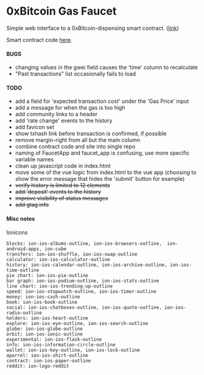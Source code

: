 # 0xBitcoin Gas Faucet
Simple web interface to a 0xBitcoin-dispensing smart contract. ([link](https://0x1d00ffff.github.io/gas-faucet-web/))

Smart contract code [here](https://0x1d00ffff.github.io/gas-faucet-web/).

#### BUGS

 - changing values in the gwei field causes the 'time' column to recalculate
 - "Past transactions" list occasionally fails to load

#### TODO

 - add a field for 'expected transaction cost' under the 'Gas Price' input
 - add a message for when the gas is too high
 - add community links to a header
 - add 'rate change' events to the history
 - add favicon set
 - show txhash link before transaction is confirmed, if possible
 - remove margin-right from all but the main column
 - combine contract code and site into single repo
 - naming of FaucetApp and faucet_app is confusing, use more specific variable names
 - clean up javascript code in index.html
 - move some of the vue logic from index.html to the vue app (choosing to show the error message that hides the 'submit' button for example)
 - ~~verify history is limited to 12 elements~~
 - ~~add 'deposit' events to the history~~
 - ~~improve visibility of status messages~~
 - ~~add gtag info~~

#### Misc notes

Ionicons
```
blocks: ion-ios-albums-outline, ion-ios-browsers-outline,  ion-android-apps, ion-cube
transfers: ion-ios-shuffle, ion-ios-swap-outline
calculator: ion-ios-calculator-outline
history: ion-ios-calendar-outline, ion-ios-archive-outline, ion-ios-time-outline
pie chart: ion-ios-pie-outline
bar graph: ion-ios-podium-outline, ion-ios-stats-outline
line chart: ion-ios-trending-up-outline
speed: ion-ios-stopwatch-outline, ion-ios-timer-outline
money: ion-ios-cash-outline
book: ion-ios-book-outline
social: ion-ios-chatboxes-outline, ion-ios-quote-outline, ion-ios-radio-outline
holders: ion-ios-heart-outline
explore: ion-ios-eye-outline, ion-ios-search-outline
globe: ion-ios-globe-outline
orbit: ion-ios-ionic-outline
experimental: ion-ios-flask-outline
info: ion-ios-information-circle-outline
wallet: ion-ios-key-outline, ion-ios-lock-outline
aparrel: ion-ios-shirt-outline
contract: ion-ios-paper-outline
reddit: ion-logo-reddit
```

